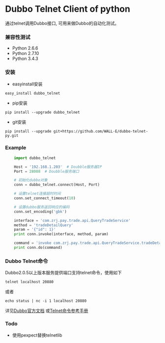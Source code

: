 Dubbo Telnet Client of python
=====================================  
通过telnet调用Dubbo接口, 可用来做Dubbo的自动化测试。

### 兼容性测试

*  Python 2.6.6
*  Python 2.7.10
*  Python 3.4.3

### 安装

*  easyinstall安装 

```shell
easy_install dubbo_telnet
```

*  pip安装 

```shell
pip install --upgrade dubbo_telnet
```

*  git安装  

```shell
pip install --upgrade git+https://github.com/WALL-E/dubbo-telnet-py.git
```

### Example

```python
    import dubbo_telnet

    Host = '192.168.1.203'  # Doubble服务器IP
    Port = 28008  # Doubble服务端口

    # 初始化dubbo对象
    conn = dubbo_telnet.connect(Host, Port)

    # 设置telnet连接超时时间
    conn.set_connect_timeout(10)

    # 设置dubbo服务返回响应的编码
    conn.set_encoding('gbk')

    interface = 'com.zrj.pay.trade.api.QueryTradeService'
    method = 'tradeDetailQuery'
    param = '{"id": 1}'
    print conn.invoke(interface, method, param)

    command = 'invoke com.zrj.pay.trade.api.QueryTradeService.tradeDetailQuery({"id":1})'
    print conn.do(command)
```

### Dubbo Telnet命令

Dubbo2.0.5以上版本服务提供端口支持telnet命令，使用如下

```shell
telnet localhost 20880
```

或者

```shell
echo status | nc -i 1 localhost 20880
```

详见[Dubbo官方文档](http://dubbo.io/) 或[Telnet命令参考手册](http://dubbo.io/User+Guide-zh.htm#UserGuide-zh-Telnet%E5%91%BD%E4%BB%A4%E5%8F%82%E8%80%83%E6%89%8B%E5%86%8C)


### Todo

* 使用pexpect替换telnetlib
